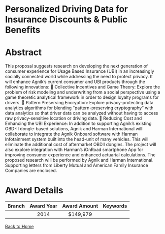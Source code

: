 
Personalized Driving Data for Insurance Discounts &amp; Public Benefits
=======================================================================

# Abstract


This proposal suggests research on developing the next generation of consumer experience for Usage Based Insurance (UBI) in an increasingly socially connected world while addressing the need to protect privacy. It will enhance Agnik’s current consumer and UBI products through the following innovations:
 Collective Incentives and Game Theory: Explore the problem of risk modeling and underwriting from a social perspective using a game theoretic analytical framework in order to design loyalty programs for drivers.
 Pattern Preserving Encryption: Explore privacy-protecting data analytics algorithms for blending “pattern-preserving cryptography” with data analytics so that driver data can be analyzed without having to access raw privacy-sensitive location or driving data.
 Reducing Cost and Enhancing the UBI Experience: In addition to supporting Agnik’s existing OBD-II dongle-based solutions, Agnik and Harman International will collaborate to integrate the Agnik Onboard software with Harman
Infotainment system built into the head-unit of many vehicles. This will eliminate the additional cost of aftermarket OBDII dongles. The project will also explore integration with Harman’s iOnRoad smartphone App for improving consumer experience and enhanced actuarial calculations.
The proposed research will be performed by Agnik and Harman International. Supporting letters from Liberty Mutual and American Family Insurance Companies are enclosed.  

# Award Details

|Branch|Award Year|Award Amount|Keywords|
| :---: | :---: | :---: | :---: |
||2014|$149,979||
  
  


[Back to Home](https://github.com/chrischow/dod_sbir_awards#161)